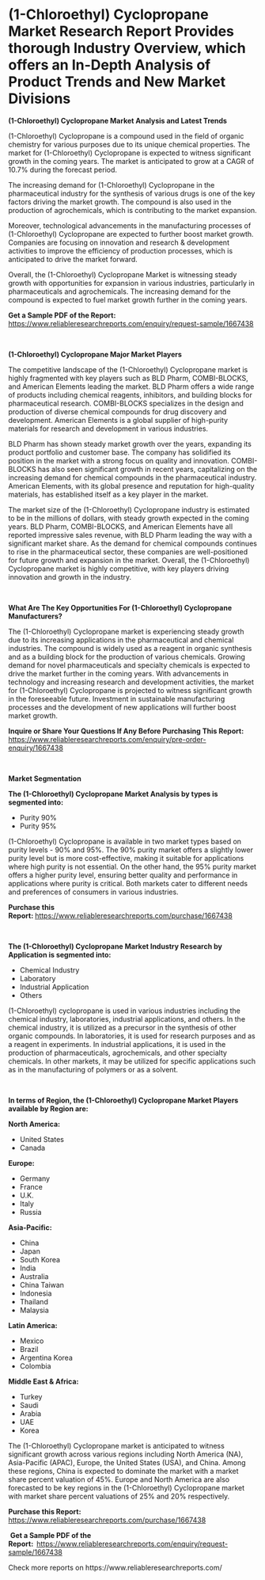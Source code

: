 <p><h1>(1-Chloroethyl) Cyclopropane Market Research Report Provides thorough Industry Overview, which offers an In-Depth Analysis of Product Trends and New Market Divisions</h1></p><p><strong>(1-Chloroethyl) Cyclopropane Market Analysis and Latest Trends</strong></p>
<p><p>(1-Chloroethyl) Cyclopropane is a compound used in the field of organic chemistry for various purposes due to its unique chemical properties. The market for (1-Chloroethyl) Cyclopropane is expected to witness significant growth in the coming years. The market is anticipated to grow at a CAGR of 10.7% during the forecast period.</p><p>The increasing demand for (1-Chloroethyl) Cyclopropane in the pharmaceutical industry for the synthesis of various drugs is one of the key factors driving the market growth. The compound is also used in the production of agrochemicals, which is contributing to the market expansion.</p><p>Moreover, technological advancements in the manufacturing processes of (1-Chloroethyl) Cyclopropane are expected to further boost market growth. Companies are focusing on innovation and research & development activities to improve the efficiency of production processes, which is anticipated to drive the market forward.</p><p>Overall, the (1-Chloroethyl) Cyclopropane Market is witnessing steady growth with opportunities for expansion in various industries, particularly in pharmaceuticals and agrochemicals. The increasing demand for the compound is expected to fuel market growth further in the coming years.</p></p>
<p><strong>Get a Sample PDF of the Report:&nbsp;</strong> <a href="https://www.reliableresearchreports.com/enquiry/request-sample/1667438">https://www.reliableresearchreports.com/enquiry/request-sample/1667438</a></p>
<p>&nbsp;</p>
<p><strong>(1-Chloroethyl) Cyclopropane Major Market Players</strong></p>
<p><p>The competitive landscape of the (1-Chloroethyl) Cyclopropane market is highly fragmented with key players such as BLD Pharm, COMBI-BLOCKS, and American Elements leading the market. BLD Pharm offers a wide range of products including chemical reagents, inhibitors, and building blocks for pharmaceutical research. COMBI-BLOCKS specializes in the design and production of diverse chemical compounds for drug discovery and development. American Elements is a global supplier of high-purity materials for research and development in various industries.</p><p>BLD Pharm has shown steady market growth over the years, expanding its product portfolio and customer base. The company has solidified its position in the market with a strong focus on quality and innovation. COMBI-BLOCKS has also seen significant growth in recent years, capitalizing on the increasing demand for chemical compounds in the pharmaceutical industry. American Elements, with its global presence and reputation for high-quality materials, has established itself as a key player in the market.</p><p>The market size of the (1-Chloroethyl) Cyclopropane industry is estimated to be in the millions of dollars, with steady growth expected in the coming years. BLD Pharm, COMBI-BLOCKS, and American Elements have all reported impressive sales revenue, with BLD Pharm leading the way with a significant market share. As the demand for chemical compounds continues to rise in the pharmaceutical sector, these companies are well-positioned for future growth and expansion in the market. Overall, the (1-Chloroethyl) Cyclopropane market is highly competitive, with key players driving innovation and growth in the industry.</p></p>
<p>&nbsp;</p>
<p><strong>What Are The Key Opportunities For (1-Chloroethyl) Cyclopropane Manufacturers?</strong></p>
<p><p>The (1-Chloroethyl) Cyclopropane market is experiencing steady growth due to its increasing applications in the pharmaceutical and chemical industries. The compound is widely used as a reagent in organic synthesis and as a building block for the production of various chemicals. Growing demand for novel pharmaceuticals and specialty chemicals is expected to drive the market further in the coming years. With advancements in technology and increasing research and development activities, the market for (1-Chloroethyl) Cyclopropane is projected to witness significant growth in the foreseeable future. Investment in sustainable manufacturing processes and the development of new applications will further boost market growth.</p></p>
<p><strong>Inquire or Share Your Questions If Any Before Purchasing This Report:</strong> <a href="https://www.reliableresearchreports.com/enquiry/pre-order-enquiry/1667438">https://www.reliableresearchreports.com/enquiry/pre-order-enquiry/1667438</a></p>
<p>&nbsp;</p>
<p><strong>Market Segmentation</strong></p>
<p><strong>The (1-Chloroethyl) Cyclopropane Market Analysis by types is segmented into:</strong></p>
<p><ul><li>Purity 90%</li><li>Purity 95%</li></ul></p>
<p><p>(1-Chloroethyl) Cyclopropane is available in two market types based on purity levels - 90% and 95%. The 90% purity market offers a slightly lower purity level but is more cost-effective, making it suitable for applications where high purity is not essential. On the other hand, the 95% purity market offers a higher purity level, ensuring better quality and performance in applications where purity is critical. Both markets cater to different needs and preferences of consumers in various industries.</p></p>
<p><strong>Purchase this Report:&nbsp;</strong><a href="https://www.reliableresearchreports.com/purchase/1667438">https://www.reliableresearchreports.com/purchase/1667438</a></p>
<p>&nbsp;</p>
<p><strong>The (1-Chloroethyl) Cyclopropane Market Industry Research by Application is segmented into:</strong></p>
<p><ul><li>Chemical Industry</li><li>Laboratory</li><li>Industrial Application</li><li>Others</li></ul></p>
<p><p>(1-Chloroethyl) cyclopropane is used in various industries including the chemical industry, laboratories, industrial applications, and others. In the chemical industry, it is utilized as a precursor in the synthesis of other organic compounds. In laboratories, it is used for research purposes and as a reagent in experiments. In industrial applications, it is used in the production of pharmaceuticals, agrochemicals, and other specialty chemicals. In other markets, it may be utilized for specific applications such as in the manufacturing of polymers or as a solvent.</p></p>
<p>&nbsp;</p>
<p><strong>In terms of Region, the (1-Chloroethyl) Cyclopropane Market Players available by Region are:</strong></p>
<p>
    <p> <strong> North America: </strong>
        <ul>
            <li>United States</li>
            <li>Canada</li>
        </ul>
        </p> 
    <p> <strong> Europe: </strong>
        <ul>
            <li>Germany</li>
            <li>France</li>
            <li>U.K.</li>
            <li>Italy</li>
            <li>Russia</li>
        </ul>
        </p> 
    <p> <strong> Asia-Pacific: </strong>
        <ul>
            <li>China</li>
            <li>Japan</li>
            <li>South Korea</li>
            <li>India</li>
            <li>Australia</li>
            <li>China Taiwan</li>
            <li>Indonesia</li>
            <li>Thailand</li>
            <li>Malaysia</li>
        </ul>
        </p> 
    <p> <strong> Latin America: </strong>
        <ul>
            <li>Mexico</li>
            <li>Brazil</li>
            <li>Argentina Korea</li>
            <li>Colombia</li>
        </ul>
        </p> 
    <p> <strong> Middle East & Africa: </strong>
        <ul>
            <li>Turkey</li>
            <li>Saudi</li>
            <li>Arabia</li>
            <li>UAE</li>
            <li>Korea</li>
        </ul>
    </p>
    </p>
<p><p>The (1-Chloroethyl) Cyclopropane market is anticipated to witness significant growth across various regions including North America (NA), Asia-Pacific (APAC), Europe, the United States (USA), and China. Among these regions, China is expected to dominate the market with a market share percent valuation of 45%. Europe and North America are also forecasted to be key regions in the (1-Chloroethyl) Cyclopropane market with market share percent valuations of 25% and 20% respectively.</p></p>
<p><strong>Purchase this Report: </strong><a href="https://www.reliableresearchreports.com/purchase/1667438">https://www.reliableresearchreports.com/purchase/1667438</a></p>
<p>&nbsp;<strong>Get a Sample PDF of the Report:&nbsp;&nbsp;</strong><a href="https://www.reliableresearchreports.com/enquiry/request-sample/1667438">https://www.reliableresearchreports.com/enquiry/request-sample/1667438</a></p>
<p><strong></strong></p>
<p>Check more reports on https://www.reliableresearchreports.com/</p>